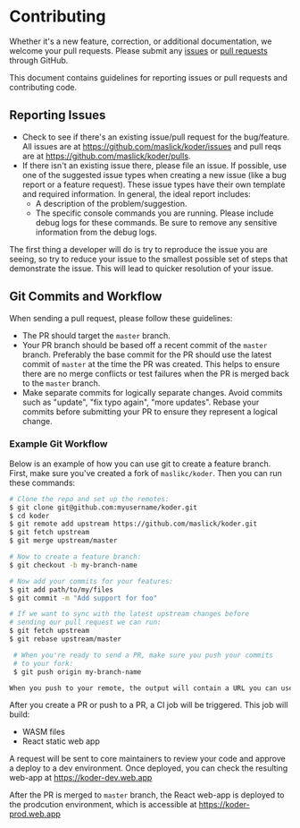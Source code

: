 # Contributing

Whether it's a new feature, correction, or additional documentation, we welcome your pull requests. Please submit any [issues](https://github.com/maslick/koder/issues) or [pull requests](https://github.com/maslick/koder/pulls) through GitHub.

This document contains guidelines for reporting issues or pull requests and contributing code.

## Reporting Issues

- Check to see if there\'s an existing issue/pull request for the bug/feature. All issues are at <https://github.com/maslick/koder/issues> and pull reqs are at <https://github.com/maslick/koder/pulls>.
- If there isn't an existing issue there, please file an issue. If possible, use one of the suggested issue types when creating a new issue (like a bug report or a feature request). These issue types have their own template and required information. In general, the ideal report includes:
  - A description of the problem/suggestion.
  - The specific console commands you are running. Please include debug logs for these commands. Be sure to remove any sensitive information from the debug logs.
 
The first thing a developer will do is try to reproduce the issue you are seeing, so try to reduce your issue to the smallest possible set of steps that demonstrate the issue. This will lead to quicker resolution of your issue.

## Git Commits and Workflow

When sending a pull request, please follow these guidelines:

- The PR should target the `master` branch.
- Your PR branch should be based off a recent commit of the `master` branch. Preferably the base commit for the PR should use the latest commit of `master` at the time the PR was created. This helps to ensure there are no merge conflicts or test failures when the PR is merged back to the `master` branch.
- Make separate commits for logically separate changes. Avoid commits such as \"update\", \"fix typo again\", \"more updates\". Rebase your commits before submitting your PR to ensure they represent a logical change.

### Example Git Workflow

Below is an example of how you can use git to create a feature branch. First, make sure you've created a fork of `maslikc/koder`. Then you can run these commands:

```bash
# Clone the repo and set up the remotes:
$ git clone git@github.com:myusername/koder.git
$ cd koder
$ git remote add upstream https://github.com/maslick/koder.git
$ git fetch upstream
$ git merge upstream/master

# Now to create a feature branch:
$ git checkout -b my-branch-name

# Now add your commits for your features:
$ git add path/to/my/files
$ git commit -m "Add support for foo"

# If we want to sync with the latest upstream changes before
# sending our pull request we can run:
$ git fetch upstream
$ git rebase upstream/master

 # When you're ready to send a PR, make sure you push your commits
 # to your fork:
 $ git push origin my-branch-name

When you push to your remote, the output will contain a URL you can use to open a pull request.
```

After you create a PR or push to a PR, a CI job will be triggered. This job will build:
* WASM files
* React static web app

A request will be sent to core maintainers to review your code and approve a deploy to a dev environment. Once deployed, you can check the resulting web-app at https://koder-dev.web.app

After the PR is merged to `master` branch, the React web-app is deployed to the prodcution environment, which is accessible at https://koder-prod.web.app



